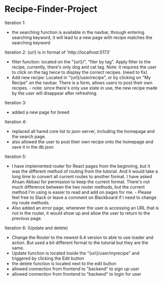 # Recipe-Finder-Project

Iteration 1: 
  - the searching function is available in the navbar, through entering searching keyword, it will lead to a new page with recipe matches the searching keyword


Iteration 2: {url} is in format of 'http://localhost:5173'
  - filter function: located on the "{url}/", "filer by tag". Apply filter to the recipe, currently, there's only dog and cat tag. Note: it requires the user to click on the tag twice to display the correct recipes. (need to fix)
  - Add new recipe: Located in "{url}/user/recipe", or by clicking on "My Recipe" on the navbar. There is a form, allows users to post their own recipes.
        - note: since there's only use state in use, the new recipe made by the user will disappear after refreshing.
    
Iteration 3:
  - added a new page for breed

Iteration 4: 
  - replaced all hared core list to json-server, including the homepage and the search page.
  - also allowed the user to post their own recipe onto the homepage and save it in the db.json

Iteration 5:
  - I have implemented router for React pages from the beginning, but it was the different method of routing from the tutorial. And it would take a long time to convert all current routes to another format. I have asked Ahsan Abbasi for permission to keep the current format. There's not much difference between the two router methods, but the current method I'm using is easier to read and add on pages for me.
        - Please feel free to Slack or leave a comment on Blackboard if I need to change my route methods.
- Also added an error page, whenever the user is accessing an URL that is not in the router, it would show up and allow the user to return to the previous page.


Iteration 6: (Update and delete)
  - Change the Router to the newest 6.4 version to able to use loader and action. But used a bit different format to the tutorial but they are the same.
  - Update function is located inside the "{url}/user/myrecipe" and triggered by clicking the Edit button
  - the delete function is located next to the edit button
  - allowed connection from frontend to "backend" to sign up user
  - allowed connection from frontend to "backend" to login for user


